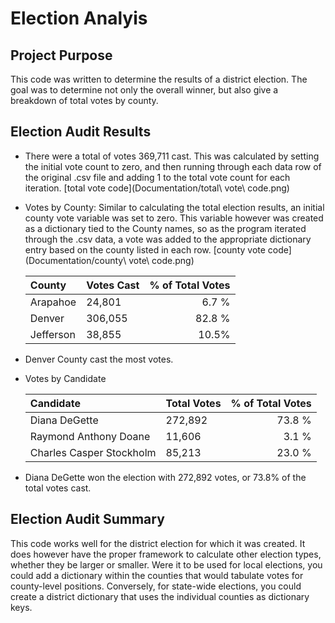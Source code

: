 # Election Analyis

## Project Purpose
This code was written to determine the results of a district election. The goal was to determine not only the overall winner, but also give a breakdown of total votes by county. 

## Election Audit Results
- There were a total of votes 369,711 cast. This was calculated by setting the initial vote count to zero, and then running through each data row of the original .csv file and adding 1 to the total vote count for each iteration. [total vote code](Documentation/total\ vote\ code.png)

- Votes by County: 
Similar to calculating the total election results, an initial county vote variable was set to zero. This variable however was created as a dictionary tied to the County names, so as the program iterated through the .csv data, a vote was added to the appropriate dictionary entry based on the county listed in each row. [county vote code](Documentation/county\ vote\ code.png)


	| County | Votes Cast | % of Total Votes |
	| :--- | --- | ---: |
	|  Arapahoe |   24,801 | 6.7 %  |
	|  Denver |  306,055 | 82.8 %  |
	|  Jefferson |   38,855 | 10.5%  |



- Denver County cast the most votes.
- Votes by Candidate

	| Candidate | Total Votes | % of Total Votes |
	| :--- | --- | ---: |
	|  Diana DeGette |  272,892 | 73.8 % |
	|  Raymond Anthony Doane |   11,606 | 3.1 % |
	|  Charles Casper Stockholm |   85,213 | 23.0 % |

- Diana DeGette won the election with 272,892 votes, or 73.8% of the total votes cast.

## Election Audit Summary
This code works well for the district election for which it was created. It does however have the proper framework to calculate other election types, whether they be larger or smaller. Were it to be used for local elections, you could add a dictionary within the counties that would tabulate votes for county-level positions. Conversely, for state-wide elections, you could create a district dictionary that uses the individual counties as dictionary keys. 
